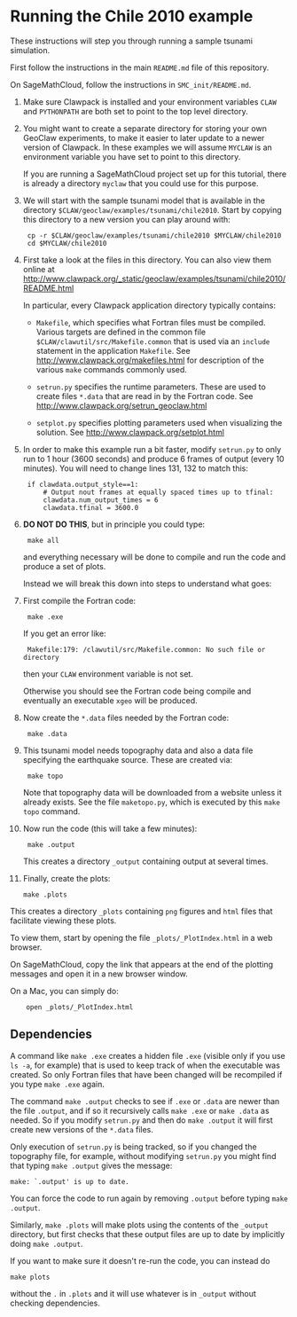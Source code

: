 
# Running the Chile 2010 example 

These instructions will step you through running a sample tsunami simulation.

First follow the instructions in the main `README.md` file of this repository.

On SageMathCloud, follow the instructions in `SMC_init/README.md`.

1. Make sure Clawpack is installed and your environment variables `CLAW`
   and `PYTHONPATH` are both set to point to the top level directory.
   
2. You might want to create a separate directory for storing your own
   GeoClaw experiments, to make it easier to later update to a newer
   version of Clawpack.  In these examples we will assume `MYCLAW` is an
   environment variable you have set to point to this directory.

   If you are running a SageMathCloud project set up for this tutorial,
   there is already a directory `myclaw` that you could use for this purpose.

3. We will start with the sample tsunami model that is available 
   in the directory `$CLAW/geoclaw/examples/tsunami/chile2010`.
   Start by copying this directory to a new version you can play around
   with:

        cp -r $CLAW/geoclaw/examples/tsunami/chile2010 $MYCLAW/chile2010
        cd $MYCLAW/chile2010

4. First take a look at the files in this directory. You can also
   view them online at 
   http://www.clawpack.org/_static/geoclaw/examples/tsunami/chile2010/README.html

   In particular, every Clawpack application directory typically contains:
     - `Makefile`, which specifies what Fortran files must be compiled.
       Various targets are defined in the common file
       `$CLAW/clawutil/src/Makefile.common`
       that is used via an `include` statement in the application `Makefile`.
       See http://www.clawpack.org/makefiles.html
       for description of the various `make` commands commonly used.

     - `setrun.py` specifies the runtime parameters.
       These are used to create files `*.data` that are read in by the
       Fortran code.  See
       http://www.clawpack.org/setrun_geoclaw.html

     - `setplot.py` specifies plotting parameters used when visualizing the
       solution.  See
       http://www.clawpack.org/setplot.html

5. In order to make this example run a bit faster, modify `setrun.py`
   to only run to 1 hour (3600 seconds) and produce 6 frames of output
   (every 10 minutes).  You will need to change lines 131, 132 to match this:

        if clawdata.output_style==1:
            # Output nout frames at equally spaced times up to tfinal:
            clawdata.num_output_times = 6
            clawdata.tfinal = 3600.0

5. **DO NOT DO THIS**, but in principle you could type:

        make all

   and everything necessary will be done to compile and run the code and
   produce a set of plots.

   Instead we will break this down into steps to understand what goes:

6. First compile the Fortran code:

        make .exe
   
   If you get an error like:

        Makefile:179: /clawutil/src/Makefile.common: No such file or directory

   then your `CLAW` environment variable is not set.

   Otherwise you should see the Fortran code being compile and eventually an
   executable `xgeo` will be produced.

7. Now create the `*.data` files needed by the Fortran code:

        make .data

8. This tsunami model needs topography data and also a data file specifying
   the earthquake source.  These are created via:

        make topo

   Note that topography data will be downloaded from a website unless
   it already exists.  See the file `maketopo.py`, which is executed by this 
   `make topo` command.

9. Now run the code (this will take a few minutes):

        make .output

   This creates a directory `_output` containing output at several times.

10. Finally, create the plots:

        make .plots
   
   This creates a directory `_plots` containing `png` figures and
   `html` files that facilitate viewing these plots.

   To view them, start by opening the file `_plots/_PlotIndex.html`
   in a web browser.

   On SageMathCloud, copy the link that appears at the end of the plotting
   messages and open it in a new browser window.

   On a Mac, you can simply do:

        open _plots/_PlotIndex.html


## Dependencies

A command like `make .exe` creates a hidden file `.exe` (visible only if you
use `ls -a`, for example) that is used to keep track of when the executable
was created.  So only Fortran files that have been changed will be
recompiled if you type `make .exe` again.

The command `make .output` checks to see if `.exe` or `.data` are newer than
the file `.output`, and if so it recursively calls `make .exe` or `make
.data` as needed.  So if you modify `setrun.py` and then do `make .output`
it will first create new versions of the `*.data` files.

Only execution of `setrun.py` is being tracked, so if you changed the
topography file, for example, without modifying `setrun.py` you might find
that typing `make .output` gives the message:

    make: `.output' is up to date.

You can force the code to run again by removing `.output` before typing
`make .output`.

Similarly, `make .plots` will make plots using the contents of the `_output`
directory, but first checks that these output files are up to date by
implicitly doing `make .output`.  

If you want to make sure it doesn't re-run the code, you can instead do

    make plots

without the `.` in `.plots` and it will use whatever is in `_output` without
checking dependencies.


